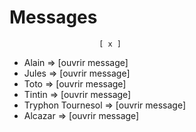 # Messages

                        [ x ]

- Alain => [ouvrir message]
- Jules => [ouvrir message]
- Toto => [ouvrir message]
- Tintin => [ouvrir message]
- Tryphon Tournesol => [ouvrir message]
- Alcazar => [ouvrir message]
